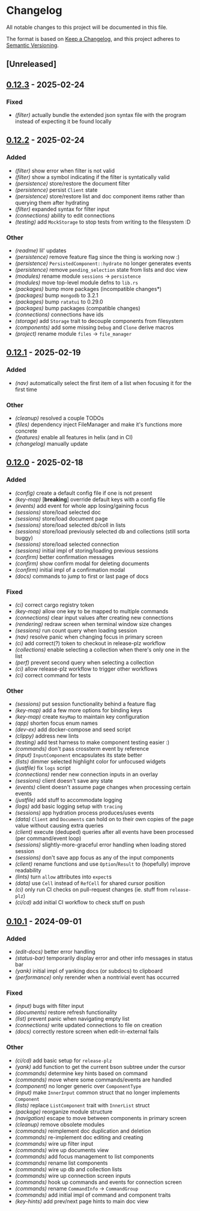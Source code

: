 # Changelog
All notable changes to this project will be documented in this file.

The format is based on [Keep a Changelog](https://keepachangelog.com/en/1.0.0/),
and this project adheres to [Semantic Versioning](https://semver.org/spec/v2.0.0.html).

## [Unreleased]

## [0.12.3](https://github.com/drewzemke/tongo/compare/v0.12.2...v0.12.3) - 2025-02-24

### Fixed

- *(filter)* actually bundle the extended json syntax file with the program instead of expecting it be found locally

## [0.12.2](https://github.com/drewzemke/tongo/compare/v0.12.1...v0.12.2) - 2025-02-24

### Added

- *(filter)* show error when filter is not valid
- *(filter)* show a symbol indicating if the filter is syntatically valid
- *(persistence)* store/restore the document filter
- *(persistence)* persist `Client` state
- *(persistence)* store/restore list and doc component items rather than querying them after hydrating
- *(filter)* expanded syntax for filter input
- *(connections)* ability to edit connections
- *(testing)* add `MockStorage` to stop tests from writing to the filesystem :D

### Other

- *(readme)* lil' updates
- *(persistence)* remove feature flag since the thing is working now :)
- *(persistence)* `PersistedComponent::hydrate` no longer generates events
- *(persistence)* remove `pending_selection` state from lists and doc view
- *(modules)* rename module `sessions` -> `persistence`
- *(modules)* move top-level module defns to `lib.rs`
- *(packages)* bump more packages (incompatible changes*)
- *(packages)* bump `mongodb` to 3.2.1
- *(packages)* bump `ratatui` to 0.29.0
- *(packages)* bump packages (compatible changes)
- *(connections)* connections have ids
- *(storage)* add `Storage` trait to decouple components from filesystem
- *(components)* add some missing `Debug` and `Clone` derive macros
- *(project)* rename module `files` -> `file_manager`

## [0.12.1](https://github.com/drewzemke/tongo/compare/v0.12.0...v0.12.1) - 2025-02-19

### Added

- *(nav)* automatically select the first item of a list when focusing it for the first time

### Other

- *(cleanup)* resolved a couple TODOs
- *(files)* dependency inject FileManager and make it's functions more concrete
- *(features)* enable all features in helix (and in CI)
- *(changelog)* manually update

## [0.12.0](https://github.com/drewzemke/tongo/compare/v0.10.1...v0.12.0) - 2025-02-18

### Added

- *(config)* create a default config file if one is not present
- *(key-map)* [**breaking**] override default keys with a config file
- *(events)* add event for whole app losing/gaining focus
- *(sessions)* store/load selected doc
- *(sessions)* store/load document page
- *(sessions)* store/load selected db/coll in lists
- *(sessions)* store/load previously selected db and collections (still sorta buggy)
- *(sessions)* store/load selected connection
- *(sessions)* initial impl of storing/loading previous sessions
- *(confirm)* better confirmation messages
- *(confirm)* show confirm modal for deleting documents
- *(confirm)* initial impl of a confirmation modal
- *(docs)* commands to jump to first or last page of docs

### Fixed

- *(ci)* correct cargo registry token
- *(key-map)* allow one key to be mapped to multiple commands
- *(connections)* clear input values after creating new connections
- *(rendering)* redraw screen when terminal window size changes
- *(sessions)* run count query when loading session
- *(nav)* resolve panic when changing focus in primary screen
- *(ci)* add correct(?) token to checkout in release-plz workflow
- *(collections)* enable selecting a collection when there's only one in the list
- *(perf)* prevent second query when selecting a collection
- *(ci)* allow release-plz workflow to trigger other workflows
- *(ci)* correct command for tests

### Other

- *(sessions)* put session functionality behind a feature flag
- *(key-map)* add a few more options for binding keys
- *(key-map)* create `KeyMap` to maintain key configuration
- *(app)* shorten focus enum names
- *(dev-ex)* add docker-compose and seed script
- *(clippy)* address new lints
- *(testing)* add test harness to make component testing easier :)
- *(commands)* don't pass crossterm event by reference
- *(input)* `InputComponent` encapsulates its state better
- *(lists)* dimmer selected highlight color for unfocused widgets
- *(justfile)* fix `logs` script
- *(connections)* render new connection inputs in an overlay
- *(sessions)* client doesn't save any state
- *(events)* client doesn't assume page changes when processing certain events
- *(justfile)* add stuff to accommodate logging
- *(logs)* add basic logging setup with `tracing`
- *(sessions)* app hydration process produces/uses events
- *(data)* `Client` and `Documents` can hold on to their own copies of the page value without causing extra queries
- *(client)* execute (deduped) queries after all events have been processed (per command/event loop)
- *(sessions)* slightly-more-graceful error handling when loading stored session
- *(sessions)* don't save app focus as any of the input components
- *(client)* rename functions and use `Option`/`Result` to (hopefully) improve readability
- *(lints)* turn `allow` attributes into `expect`s
- *(data)* use `Cell` instead of `RefCell` for shared cursor position
- *(ci)* only run CI checks on pull-request changes (ie. stuff from `release-plz`)
- *(ci/cd)* add initial CI workflow to check stuff on push

## [0.10.1](https://github.com/drewzemke/tongo/compare/v0.10.0...v0.10.1) - 2024-09-01

### Added
- *(edit-docs)* better error handling
- *(status-bar)* temporarily display error and other info messages in status bar
- *(yank)* initial impl of yanking docs (or subdocs) to clipboard
- *(performance)* only rerender when a nontrivial event has occurred

### Fixed
- *(input)* bugs with filter input
- *(documents)* restore refresh functionality
- *(list)* prevent panic when navigating empty list
- *(connections)* write updated connections to file on creation
- *(docs)* correctly restore screen when edit-in-external fails

### Other
- *(ci/cd)* add basic setup for `release-plz`
- *(yank)* add function to get the current bson subtree under the cursor
- *(commands)* determine key hints based on command
- *(commands)* move where some commands/events are handled
- *(component)* no longer generic over `ComponentType`
- *(input)* make `InnerInput` common struct that no longer implements `Component`
- *(lists)* replace `ListComponent` trait with `InnerList` struct
- *(package)* reorganize module structure
- *(navigation)* escape to move between components in primary screen
- *(cleanup)* remove obsolete modules
- *(commands)* reimplement doc duplication and deletion
- *(commands)* re-implement doc editing and creating
- *(commands)* wire up filter input
- *(commands)* wire up documents view
- *(commands)* add focus management to list components
- *(commands)* rename list components
- *(commands)* wire up db and collection lists
- *(commands)* wire up connection screen inputs
- *(commands)* hook up commands and events for connection screen
- *(commands)* rename `CommandInfo` -> `CommandGroup`
- *(commands)* add initial impl of command and component traits
- *(key-hints)* add prev/next page hints to main doc view
